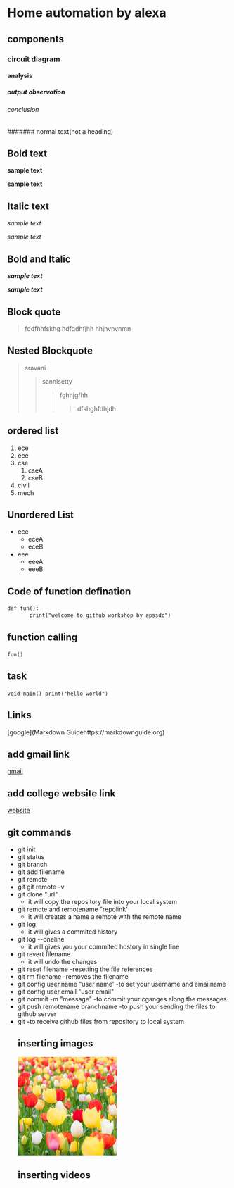 # Home automation by alexa
## components
### circuit diagram
#### analysis
##### output observation
###### conclusion
####### normal text(not a heading)
## Bold text
**sample text**

__sample text__
## Italic text
*sample text*

_sample text_
## Bold and Italic
**_sample text_**

__*sample text*__
## Block quote
> fddfhhfskhg
hdfgdhfjhh
hhjnvnvnmn
## Nested Blockquote
> sravani
>> sannisetty 
>>> fghhjgfhh
>>>> dfshghfdhjdh
## ordered list
1. ece
2. eee
3. cse
    1. cseA
    2. cseB
4. civil
5. mech
## Unordered List
- ece
     + eceA
     + eceB
 - eee
      + eeeA
      + eeeB
 ## Code of function defination
 ```
 def fun():
        print("welcome to github workshop by apssdc")
  ```
## function calling
`
fun()
`
## task
`
void main()
        print("hello world")
`
## Links
[google](Markdown Guidehttps://markdownguide.org)

## add gmail link
[gmail](https://www.gmail.com/)
## add college website link
[website](www.kitsw.ac.in)
## git commands
- git init
- git status
- git branch
- git add filename
- git remote
- git git remote -v
- git clone "url"
    - it will copy the repository file into your local system
- git remote and remotename "repolink'
    - it will creates a name a remote with the remote name
- git log
    - it will gives a commited history
- git log --oneline
    - it will gives you your commited hostory in single line
- git revert filename
    - it will undo the changes
- git reset filename
    -resetting the file references
- git rm filename
    -removes the filename
- git config user.name "user name'
    -to set your username and emailname
- git config user.email "user email"
- git commit -m "message"
    -to commit your cganges along the messages
- git push remotename branchname
    -to push your sending the files to github server
- git 
    -to receive github files from repository to local system
    ## inserting images
    ![images](https://github.com/svsravani4A7/markdownsyntax/blob/master/images.jpg)
    ## inserting videos
    
    
